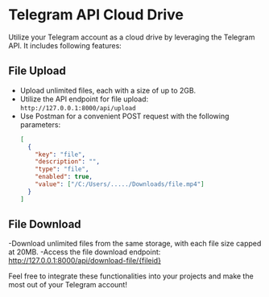 # Telegram API Cloud Drive

Utilize your Telegram account as a cloud drive by leveraging the Telegram API. It includes following features:

## File Upload
- Upload unlimited files, each with a size of up to 2GB.
- Utilize the API endpoint for file upload: `http://127.0.0.1:8000/api/upload`
- Use Postman for a convenient POST request with the following parameters:
  ```json
  [
    {
      "key": "file",
      "description": "",
      "type": "file",
      "enabled": true,
      "value": ["/C:/Users/...../Downloads/file.mp4"]
    }
  ]
## File Download
-Download unlimited files from the same storage, with each file size capped at 20MB.
-Access the file download endpoint: http://127.0.0.1:8000/api/download-file/{fileid}

Feel free to integrate these functionalities into your projects and make the most out of your Telegram account!
